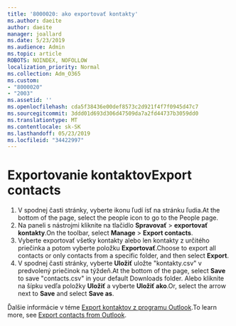 ```yaml
---
title: '8000020: ako exportovať kontakty'
ms.author: daeite
author: daeite
manager: joallard
ms.date: 5/23/2019
ms.audience: Admin
ms.topic: article
ROBOTS: NOINDEX, NOFOLLOW
localization_priority: Normal
ms.collection: Adm_O365
ms.custom:
- "8000020"
- "2003"
ms.assetid: ''
ms.openlocfilehash: cda5f38436e00def8573c2d921f4f7f0945d47c7
ms.sourcegitcommit: 3ddd01d693d306d47509da7a2fd44737b3059dd0
ms.translationtype: MT
ms.contentlocale: sk-SK
ms.lasthandoff: 05/23/2019
ms.locfileid: "34422997"
---
```

# <a name="export-contacts"></a><span data-ttu-id="cc2e2-102">Exportovanie kontaktov</span><span class="sxs-lookup"><span data-stu-id="cc2e2-102">Export contacts</span></span>

1. <span data-ttu-id="cc2e2-103">V spodnej časti stránky, vyberte ikonu ľudí ísť na stránku ľudia.</span><span class="sxs-lookup"><span data-stu-id="cc2e2-103">At the bottom of the page, select the people icon to go to the People page.</span></span>
2. <span data-ttu-id="cc2e2-104">Na paneli s nástrojmi kliknite na tlačidlo **Spravovať** > **exportovať kontakty**.</span><span class="sxs-lookup"><span data-stu-id="cc2e2-104">On the toolbar, select **Manage** > **Export contacts**.</span></span> 
3. <span data-ttu-id="cc2e2-105">Vyberte exportovať všetky kontakty alebo len kontakty z určitého priečinka a potom vyberte položku **Exportovať**.</span><span class="sxs-lookup"><span data-stu-id="cc2e2-105">Choose to export all contacts or only contacts from a specific folder, and then select **Export**.</span></span>
4. <span data-ttu-id="cc2e2-106">V spodnej časti stránky, vyberte **Uložiť** uložte "kontakty.csv" v predvolený priečinok na týždeň.</span><span class="sxs-lookup"><span data-stu-id="cc2e2-106">At the bottom of the page, select **Save** to save "contacts.csv" in your default Downloads folder.</span></span> <span data-ttu-id="cc2e2-107">Alebo kliknite na šípku vedľa položky **Uložiť** a vyberte **Uložiť ako**.</span><span class="sxs-lookup"><span data-stu-id="cc2e2-107">Or, select the arrow next to **Save** and select **Save as**.</span></span>

<span data-ttu-id="cc2e2-108">Ďalšie informácie v téme [Export kontaktov z programu Outlook](https://support.office.com/article/10f09abd-643c-4495-bb80-543714eca73f#ID0EAACAAA=Outlook_on_the_web).</span><span class="sxs-lookup"><span data-stu-id="cc2e2-108">To learn more, see [Export contacts from Outlook](https://support.office.com/article/10f09abd-643c-4495-bb80-543714eca73f#ID0EAACAAA=Outlook_on_the_web).</span></span>

